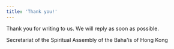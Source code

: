 ```yaml
---
title: 'Thank you!'
---
```


Thank you for writing to us. We will reply as soon as possible.

Secretariat of the Spiritual Assembly of the Baha'is of Hong Kong
